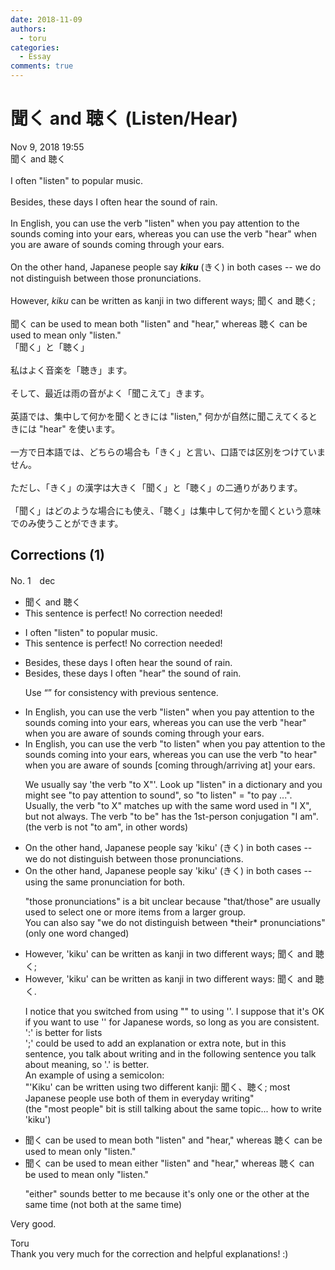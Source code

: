 ```yaml
---
date: 2018-11-09
authors:
  - toru
categories:
  - Essay
comments: true
---
```


# 聞く and 聴く (Listen/Hear)
<div class="date">Nov 9, 2018 19:55</div>
<div id="post"><div id="body_show_ori">
聞く and 聴く<br/><br/>I often "listen" to popular music.<br/><br/>Besides, these days I often hear the sound of rain.<br/><br/>In English, you can use the verb "listen" when you pay attention to the sounds coming into your ears, whereas you can use the verb "hear" when you are aware of sounds coming through your ears.<br/><br/>On the other hand, Japanese people say <strong><em>kiku</em></strong> (きく) in both cases -- we do not distinguish between those pronunciations.<br/><br/>However, <em>kiku</em> can be written as kanji in two different ways; 聞く and 聴く;<br/><br/>聞く can be used to mean both "listen" and "hear," whereas 聴く can be used to mean only "listen."
</div></div>

<!-- more -->

<div id="post_ja"><div id="body_show_mo">
「聞く」と「聴く」<br/><br/>私はよく音楽を「聴き」ます。<br/><br/>そして、最近は雨の音がよく「聞こえて」きます。<br/><br/>英語では、集中して何かを聞くときには "listen," 何かが自然に聞こえてくるときには "hear" を使います。<br/><br/>一方で日本語では、どちらの場合も「きく」と言い、口語では区別をつけていません。<br/><br/>ただし、「きく」の漢字は大きく「聞く」と「聴く」の二通りがあります。<br/><br/>「聞く」はどのような場合にも使え、「聴く」は集中して何かを聞くという意味でのみ使うことができます。
</div></div>

## Corrections (1)
<div id="block"><div class="first_name"> No. 1　<span class="just_name">dec</span></div><div id="block2">
<ul class="correction_field">
<li class="incorrect">聞く and 聴く</li>
<li class="corrected perfect">This sentence is perfect! No correction needed!</li>
</ul>
<ul class="correction_field">
<li class="incorrect">I often "listen" to popular music.</li>
<li class="corrected perfect">This sentence is perfect! No correction needed!</li>
</ul>
<ul class="correction_field">
<li class="incorrect">Besides, these days I often hear the sound of rain.</li>
<li class="corrected correct">
Besides, these days I often <span class="f_blue">"hear"</span> the sound of rain.
<p class="correction_comment">Use “” for consistency with previous sentence.</p>
</li>
</ul>
<ul class="correction_field">
<li class="incorrect">In English, you can use the verb "listen" when you pay attention to the sounds coming into your ears, whereas you can use the verb "hear" when you are aware of sounds coming through your ears.</li>
<li class="corrected correct">
In English, you can use the verb "<span class="f_blue">to </span>listen" when you pay attention to the sounds coming into your ears, whereas you can use the verb "<span class="f_blue">to </span>hear" when you are aware of sounds <span class="f_blue">[coming through/arriving at]</span> your ears.
<p class="correction_comment">We usually say 'the verb "to X"'. Look up "listen" in a dictionary and you might see "to pay attention to sound", so "to listen" = "to pay ...".<br/>Usually, the verb "to X" matches up with the same word used in "I X", but not always. The verb "to be" has the 1st-person conjugation "I am". (the verb is not "to am", in other words)</p>
</li>
</ul>
<ul class="correction_field">
<li class="incorrect">On the other hand, Japanese people say 'kiku' (きく) in both cases -- we do not distinguish between those pronunciations.</li>
<li class="corrected correct">
On the other hand, Japanese people say 'kiku' (きく) in both cases -- <span class="f_blue">using the same pronunciation for both</span>.
<p class="correction_comment">"those pronunciations" is a bit unclear because "that/those" are usually used to select one or more items from a larger group.<br/>You can also say "we do not distinguish between *their* pronunciations" (only one word changed)</p>
</li>
</ul>
<ul class="correction_field">
<li class="incorrect">However, 'kiku' can be written as kanji in two different ways; 聞く and 聴く;</li>
<li class="corrected correct">
However, 'kiku' can be written as kanji in two different ways<span class="f_blue">:</span> 聞く and 聴く<span class="f_blue">.</span>
<p class="correction_comment">I notice that you switched from using "" to using ''. I suppose that it's OK if you want to use '' for Japanese words, so long as you are consistent.<br/>':' is better for lists<br/>';' could be used to add an explanation or extra note, but in this sentence, you talk about writing and in the following sentence you talk about meaning, so '.' is better.<br/>An example of using a semicolon:<br/>"'Kiku' can be written using two different kanji: 聞く、聴く; most Japanese people use both of them in everyday writing"<br/>(the "most people" bit is still talking about the same topic... how to write 'kiku')</p>
</li>
</ul>
<ul class="correction_field">
<li class="incorrect">聞く can be used to mean both "listen" and "hear," whereas 聴く can be used to mean only "listen."</li>
<li class="corrected correct">
聞く can be used to mean <span class="f_blue">either</span> "listen" and "hear," whereas 聴く can be used to mean only "listen."
<p class="correction_comment">"either" sounds better to me because it's only one or the other at the same time (not both at the same time)</p>
</li>
</ul>
<p class="comment_small">
 Very good.
</p>

</div><div class="name"><span class="just_name">Toru</span><br>
Thank you very much for the correction and helpful explanations! :)
</div>
</div>

